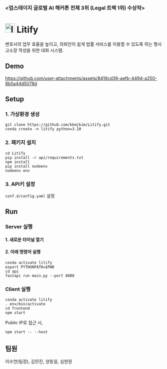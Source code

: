 ### <업스테이지 글로벌 AI 해커톤 전체 3위 (Legal 트랙 1위) 수상작>

# <img src="https://github.com/user-attachments/assets/73dbccf5-09e4-49a2-b96b-ce39ac9ef967" alt="litify_bot_icon" style="width:30px;"> Litify
변호사의 업무 효율을 높이고, 의뢰인이 쉽게 법률 서비스를 이용할 수 있도록 하는 형사 고소장 작성을 위한 대화 시스템.

## Demo
https://github.com/user-attachments/assets/8419cd36-aefb-4494-a250-8b5a44d5078d

## Setup
### 1. 가상환경 생성
```
git clone https://github.com/kkmjkim/Litify.git
conda create -n litify python=3.10
```
### 2. 패키지 설치
```
cd Litify
pip install -r api/requirements.txt
npm install
pip install nodeenv
nodeenv env
```
### 3. API키 설정
`conf.d/config.yaml` 설정

## Run
### Server 실행
#### 1. 새로운 터미널 열기
#### 2. 아래 명령어 실행
```
conda activate litify
export PYTHONPATH=$PWD
cd api
fastapi run main.py --port 8000
```

### Client 실행
```
conda activate litify
. env/bin/activate
cd frontend
npm start
```
Public IP로 접근 시,
```
npm start -- --host
```

## 팀원
이수연(팀장), 김민진, 양동일, 심현정
